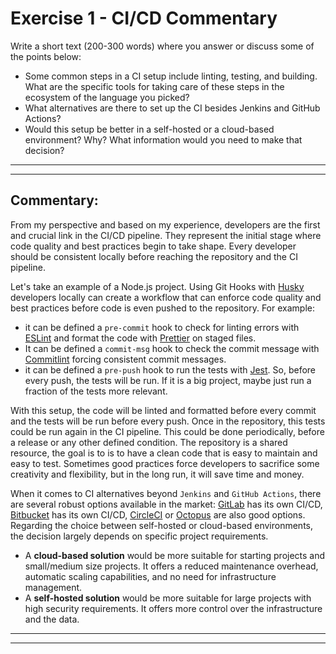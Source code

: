 # Exercise 1 - CI/CD Commentary

Write a short text (200-300 words) where you answer or discuss some of the points below:

- Some common steps in a CI setup include linting, testing, and building. What are the specific tools for taking care of these steps in the ecosystem of the language you picked?
- What alternatives are there to set up the CI besides Jenkins and GitHub Actions?
- Would this setup be better in a self-hosted or a cloud-based environment? Why? What information would you need to make that decision?

---
---

## Commentary:

From my perspective and based on my experience, developers are the first and crucial link in the CI/CD pipeline. They represent the initial stage where code quality and best practices begin to take shape. Every developer should be consistent locally before reaching the repository and the CI pipeline.

Let's take an example of a Node.js project. Using Git Hooks with [Husky](https://typicode.github.io/husky/) developers locally can create a workflow that can enforce code quality and best practices before code is even pushed to the repository. For example:

- it can be defined a `pre-commit` hook to check for linting errors with [ESLint](https://eslint.org/) and format the code with [Prettier](https://prettier.io/) on staged files.
- It can be defined a `commit-msg` hook to check the commit message with [Commitlint](https://commitlint.js.org/) forcing consistent commit messages.
- it can be defined a `pre-push` hook to run the tests with [Jest](https://jestjs.io/). So, before every push, the tests will be run. If it is a big project, maybe just run a fraction of the tests more relevant.

With this setup, the code will be linted and formatted before every commit and the tests will be run before every push. Once in the repository, this tests could be run again in the CI pipeline. This could be done periodically, before a release or any other defined condition. The repository is a shared resource, the goal is to is to have a clean code that is easy to maintain and easy to test. Sometimes good practices force developers to sacrifice some creativity and flexibility, but in the long run, it will save time and money.

When it comes to CI alternatives beyond `Jenkins` and `GitHub Actions`, there are several robust options available in the market: [GitLab](https://docs.gitlab.com/ci/) has its own CI/CD, [Bitbucket](https://www.atlassian.com/software/bitbucket/features/pipelines) has its own CI/CD, [CircleCI](https://circleci.com/) or [Octopus](https://octopus.com/) are also good options. Regarding the choice between self-hosted or cloud-based environments, the decision largely depends on specific project requirements.

- A **cloud-based solution** would be more suitable for starting projects and small/medium size projects. It offers a reduced maintenance overhead, automatic scaling capabilities, and no need for infrastructure management.
- A **self-hosted solution** would be more suitable for large projects with high security requirements. It offers more control over the infrastructure and the data.

---
---